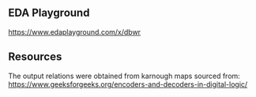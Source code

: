 ## EDA Playground

https://www.edaplayground.com/x/dbwr

## Resources

The output relations were obtained from karnough maps sourced from:
https://www.geeksforgeeks.org/encoders-and-decoders-in-digital-logic/
